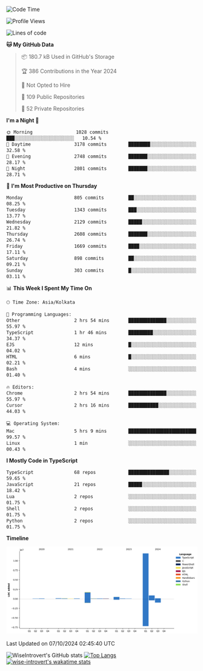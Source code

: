 <!--START_SECTION:waka-->
![Code Time](http://img.shields.io/badge/Code%20Time-1%2C644%20hrs%2031%20mins-blue)

![Profile Views](http://img.shields.io/badge/Profile%20Views-7-blue)

![Lines of code](https://img.shields.io/badge/From%20Hello%20World%20I%27ve%20Written-15.9%20million%20lines%20of%20code-blue)

**🐱 My GitHub Data** 

> 📦 180.7 kB Used in GitHub's Storage 
 > 
> 🏆 386 Contributions in the Year 2024
 > 
> 🚫 Not Opted to Hire
 > 
> 📜 109 Public Repositories 
 > 
> 🔑 52 Private Repositories 
 > 
**I'm a Night 🦉** 

```text
🌞 Morning                1028 commits        ███░░░░░░░░░░░░░░░░░░░░░░   10.54 % 
🌆 Daytime                3178 commits        ████████░░░░░░░░░░░░░░░░░   32.58 % 
🌃 Evening                2748 commits        ███████░░░░░░░░░░░░░░░░░░   28.17 % 
🌙 Night                  2801 commits        ███████░░░░░░░░░░░░░░░░░░   28.71 % 
```
📅 **I'm Most Productive on Thursday** 

```text
Monday                   805 commits         ██░░░░░░░░░░░░░░░░░░░░░░░   08.25 % 
Tuesday                  1343 commits        ███░░░░░░░░░░░░░░░░░░░░░░   13.77 % 
Wednesday                2129 commits        █████░░░░░░░░░░░░░░░░░░░░   21.82 % 
Thursday                 2608 commits        ███████░░░░░░░░░░░░░░░░░░   26.74 % 
Friday                   1669 commits        ████░░░░░░░░░░░░░░░░░░░░░   17.11 % 
Saturday                 898 commits         ██░░░░░░░░░░░░░░░░░░░░░░░   09.21 % 
Sunday                   303 commits         █░░░░░░░░░░░░░░░░░░░░░░░░   03.11 % 
```


📊 **This Week I Spent My Time On** 

```text
🕑︎ Time Zone: Asia/Kolkata

💬 Programming Languages: 
Other                    2 hrs 54 mins       ██████████████░░░░░░░░░░░   55.97 % 
TypeScript               1 hr 46 mins        █████████░░░░░░░░░░░░░░░░   34.37 % 
EJS                      12 mins             █░░░░░░░░░░░░░░░░░░░░░░░░   04.02 % 
HTML                     6 mins              █░░░░░░░░░░░░░░░░░░░░░░░░   02.21 % 
Bash                     4 mins              ░░░░░░░░░░░░░░░░░░░░░░░░░   01.40 % 

🔥 Editors: 
Chrome                   2 hrs 54 mins       ██████████████░░░░░░░░░░░   55.97 % 
Cursor                   2 hrs 16 mins       ███████████░░░░░░░░░░░░░░   44.03 % 

💻 Operating System: 
Mac                      5 hrs 9 mins        █████████████████████████   99.57 % 
Linux                    1 min               ░░░░░░░░░░░░░░░░░░░░░░░░░   00.43 % 
```

**I Mostly Code in TypeScript** 

```text
TypeScript               68 repos            ███████████████░░░░░░░░░░   59.65 % 
JavaScript               21 repos            █████░░░░░░░░░░░░░░░░░░░░   18.42 % 
Lua                      2 repos             ░░░░░░░░░░░░░░░░░░░░░░░░░   01.75 % 
Shell                    2 repos             ░░░░░░░░░░░░░░░░░░░░░░░░░   01.75 % 
Python                   2 repos             ░░░░░░░░░░░░░░░░░░░░░░░░░   01.75 % 
```



**Timeline**

![Lines of Code chart](https://raw.githubusercontent.com/wise-introvert/wise-introvert/master/assets/bar_graph.png)


 Last Updated on 07/10/2024 02:45:40 UTC
<!--END_SECTION:waka-->

![WiseIntrovert's GitHub stats](https://github-readme-stats.vercel.app/api?username=wise-introvert&count_private=true&show_icons=true)
[![Top Langs](https://github-readme-stats.vercel.app/api/top-langs/?username=wise-introvert&langs_count=10)](https://github.com/anuraghazra/github-readme-stats)
[![wise-introvert's wakatime stats](https://github-readme-stats.vercel.app/api/wakatime?username=wiseintrovert)](https://github.com/anuraghazra/github-readme-stats)
